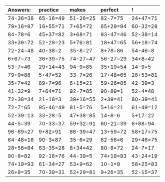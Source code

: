 | Answers: | practice | makes | perfect | ! |
| :--- | :--- | :--- | :--- | :--- |
| 74-36=38 | 65-16=49 | 51-26=25 | 82-7=75 | 24+47=71 | 
| 79+18=97 | 16+55=71 | 7+65=72 | 65+29=94 | 60-32=28 | 
| 84-78=6 | 45+37=82 | 3+68=71 | 93-47=46 | 52-38=14 | 
| 33+39=72 | 52-29=23 | 5+76=81 | 18+47=65 | 56+18=74 | 
| 72-24=48 | 40-38=2 | 35-8=27 | 8+78=86 | 54-46=8 | 
| 6+67=73 | 36+39=75 | 74-27=47 | 56-27=29 | 34+8=42 | 
| 53-7=46 | 29+14=43 | 94-9=85 | 35+19=54 | 14-9=5 | 
| 79+9=88 | 5+47=52 | 33-7=26 | 17+48=65 | 28+53=81 | 
| 35+7=42 | 89+7=96 | 6+15=21 | 59+26=85 | 42-39=3 | 
| 41-32=9 | 7+64=71 | 92-7=85 | 90-89=1 | 52-4=48 | 
| 72-38=34 | 21-18=3 | 39+16=55 | 2+39=41 | 80-39=41 | 
| 72-7=65 | 95-46=49 | 81-5=76 | 5+16=21 | 61-49=12 | 
| 52-39=13 | 33-28=5 | 47+38=85 | 14-8=6 | 5+17=22 | 
| 44-5=39 | 70-33=37 | 59+32=91 | 60-21=39 | 6+88=94 | 
| 96-69=27 | 9+82=91 | 86-39=47 | 13+59=72 | 58+17=75 | 
| 64-48=16 | 90-3=87 | 35-6=29 | 62-56=6 | 29+46=75 | 
| 28+56=84 | 63-35=28 | 8+34=42 | 80-8=72 | 24-7=17 | 
| 90-8=82 | 92-16=76 | 44-39=5 | 74+19=93 | 43-24=19 | 
| 74+19=93 | 61-34=27 | 53+9=62 | 10-1=9 | 58+25=83 | 
| 26+9=35 | 70-39=31 | 52+29=81 | 9+26=35 | 52-15=37 | 
